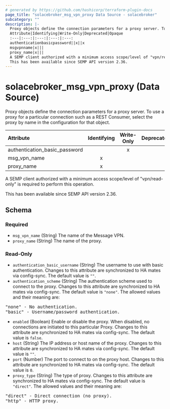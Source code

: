 ```yaml
---
# generated by https://github.com/hashicorp/terraform-plugin-docs
page_title: "solacebroker_msg_vpn_proxy Data Source - solacebroker"
subcategory: ""
description: |-
  Proxy objects define the connection parameters for a proxy server. To use a proxy for a particular connection such as a REST Consumer, select the proxy by name in the configuration for that object.
  Attribute|Identifying|Write-Only|Deprecated|Opaque
  :---|:---:|:---:|:---:|:---:
  authenticationbasicpassword||x||x
  msgvpnname|x|||
  proxy_name|x|||
  A SEMP client authorized with a minimum access scope/level of "vpn/read-only" is required to perform this operation.
  This has been available since SEMP API version 2.36.
---
```


# solacebroker_msg_vpn_proxy (Data Source)

Proxy objects define the connection parameters for a proxy server. To use a proxy for a particular connection such as a REST Consumer, select the proxy by name in the configuration for that object.


Attribute|Identifying|Write-Only|Deprecated|Opaque
:---|:---:|:---:|:---:|:---:
authentication_basic_password||x||x
msg_vpn_name|x|||
proxy_name|x|||



A SEMP client authorized with a minimum access scope/level of "vpn/read-only" is required to perform this operation.

This has been available since SEMP API version 2.36.



<!-- schema generated by tfplugindocs -->
## Schema

### Required

- `msg_vpn_name` (String) The name of the Message VPN.
- `proxy_name` (String) The name of the proxy.

### Read-Only

- `authentication_basic_username` (String) The username to use with basic authentication. Changes to this attribute are synchronized to HA mates via config-sync. The default value is `""`.
- `authentication_scheme` (String) The authentication scheme used to connect to the proxy. Changes to this attribute are synchronized to HA mates via config-sync. The default value is `"none"`. The allowed values and their meaning are:

<pre>
"none" - No authentication.
"basic" - Username/password authentication.
</pre>
- `enabled` (Boolean) Enable or disable the proxy. When disabled, no connections are initiated to this particular Proxy. Changes to this attribute are synchronized to HA mates via config-sync. The default value is `false`.
- `host` (String) The IP address or host name of the proxy. Changes to this attribute are synchronized to HA mates via config-sync. The default value is `""`.
- `port` (Number) The port to connect to on the proxy host. Changes to this attribute are synchronized to HA mates via config-sync. The default value is `0`.
- `proxy_type` (String) The type of proxy. Changes to this attribute are synchronized to HA mates via config-sync. The default value is `"direct"`. The allowed values and their meaning are:

<pre>
"direct" - Direct connection (no proxy).
"http" - HTTP proxy.
</pre>
